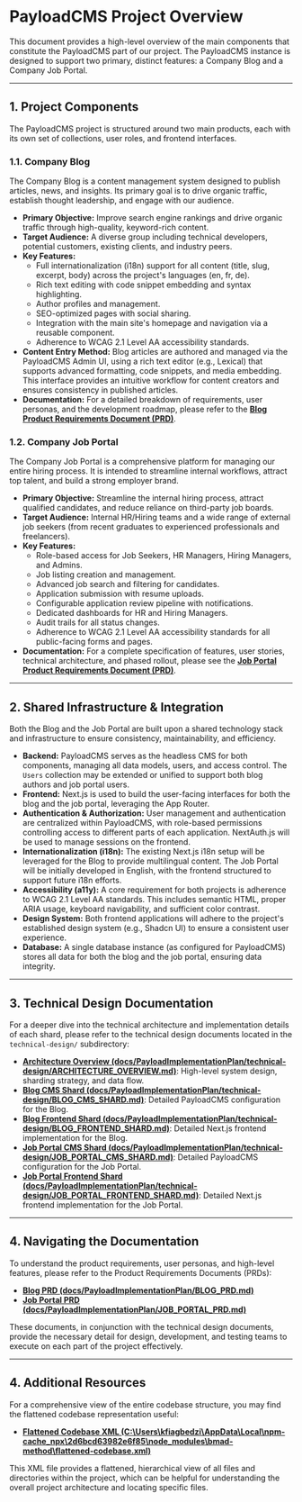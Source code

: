 # PayloadCMS Project Overview

This document provides a high-level overview of the main components that constitute the PayloadCMS part of our project. The PayloadCMS instance is designed to support two primary, distinct features: a Company Blog and a Company Job Portal.

---

## 1. Project Components

The PayloadCMS project is structured around two main products, each with its own set of collections, user roles, and frontend interfaces.

### 1.1. Company Blog

The Company Blog is a content management system designed to publish articles, news, and insights. Its primary goal is to drive organic traffic, establish thought leadership, and engage with our audience.

*   **Primary Objective:** Improve search engine rankings and drive organic traffic through high-quality, keyword-rich content.
*   **Target Audience:** A diverse group including technical developers, potential customers, existing clients, and industry peers.
*   **Key Features:**
    *   Full internationalization (i18n) support for all content (title, slug, excerpt, body) across the project's languages (en, fr, de).
    *   Rich text editing with code snippet embedding and syntax highlighting.
    *   Author profiles and management.
    *   SEO-optimized pages with social sharing.
    *   Integration with the main site's homepage and navigation via a reusable component.
    *   Adherence to WCAG 2.1 Level AA accessibility standards.
*   **Content Entry Method:** Blog articles are authored and managed via the PayloadCMS Admin UI, using a rich text editor (e.g., Lexical) that supports advanced formatting, code snippets, and media embedding. This interface provides an intuitive workflow for content creators and ensures consistency in published articles.
*   **Documentation:** For a detailed breakdown of requirements, user personas, and the development roadmap, please refer to the [**Blog Product Requirements Document (PRD)**](./BLOG_PRD.md).

### 1.2. Company Job Portal

The Company Job Portal is a comprehensive platform for managing our entire hiring process. It is intended to streamline internal workflows, attract top talent, and build a strong employer brand.

*   **Primary Objective:** Streamline the internal hiring process, attract qualified candidates, and reduce reliance on third-party job boards.
*   **Target Audience:** Internal HR/Hiring teams and a wide range of external job seekers (from recent graduates to experienced professionals and freelancers).
*   **Key Features:**
    *   Role-based access for Job Seekers, HR Managers, Hiring Managers, and Admins.
    *   Job listing creation and management.
    *   Advanced job search and filtering for candidates.
    *   Application submission with resume uploads.
    *   Configurable application review pipeline with notifications.
    *   Dedicated dashboards for HR and Hiring Managers.
    *   Audit trails for all status changes.
    *   Adherence to WCAG 2.1 Level AA accessibility standards for all public-facing forms and pages.
*   **Documentation:** For a complete specification of features, user stories, technical architecture, and phased rollout, please see the [**Job Portal Product Requirements Document (PRD)**](./JOB_PORTAL_PRD.md).

---

## 2. Shared Infrastructure & Integration

Both the Blog and the Job Portal are built upon a shared technology stack and infrastructure to ensure consistency, maintainability, and efficiency.

*   **Backend:** PayloadCMS serves as the headless CMS for both components, managing all data models, users, and access control. The `Users` collection may be extended or unified to support both blog authors and job portal users.
*   **Frontend:** Next.js is used to build the user-facing interfaces for both the blog and the job portal, leveraging the App Router.
*   **Authentication & Authorization:** User management and authentication are centralized within PayloadCMS, with role-based permissions controlling access to different parts of each application. NextAuth.js will be used to manage sessions on the frontend.
*   **Internationalization (i18n):** The existing Next.js i18n setup will be leveraged for the Blog to provide multilingual content. The Job Portal will be initially developed in English, with the frontend structured to support future i18n efforts.
*   **Accessibility (a11y):** A core requirement for both projects is adherence to WCAG 2.1 Level AA standards. This includes semantic HTML, proper ARIA usage, keyboard navigability, and sufficient color contrast.
*   **Design System:** Both frontend applications will adhere to the project's established design system (e.g., Shadcn UI) to ensure a consistent user experience.
*   **Database:** A single database instance (as configured for PayloadCMS) stores all data for both the blog and the job portal, ensuring data integrity.

---

## 3. Technical Design Documentation

For a deeper dive into the technical architecture and implementation details of each shard, please refer to the technical design documents located in the `technical-design/` subdirectory:

*   **[Architecture Overview (docs/PayloadImplementationPlan/technical-design/ARCHITECTURE_OVERVIEW.md)](./technical-design/ARCHITECTURE_OVERVIEW.md)**: High-level system design, sharding strategy, and data flow.
*   **[Blog CMS Shard (docs/PayloadImplementationPlan/technical-design/BLOG_CMS_SHARD.md)](./technical-design/BLOG_CMS_SHARD.md)**: Detailed PayloadCMS configuration for the Blog.
*   **[Blog Frontend Shard (docs/PayloadImplementationPlan/technical-design/BLOG_FRONTEND_SHARD.md)](./technical-design/BLOG_FRONTEND_SHARD.md)**: Detailed Next.js frontend implementation for the Blog.
*   **[Job Portal CMS Shard (docs/PayloadImplementationPlan/technical-design/JOB_PORTAL_CMS_SHARD.md)](./technical-design/JOB_PORTAL_CMS_SHARD.md)**: Detailed PayloadCMS configuration for the Job Portal.
*   **[Job Portal Frontend Shard (docs/PayloadImplementationPlan/technical-design/JOB_PORTAL_FRONTEND_SHARD.md)](./technical-design/JOB_PORTAL_FRONTEND_SHARD.md)**: Detailed Next.js frontend implementation for the Job Portal.

---

## 4. Navigating the Documentation

To understand the product requirements, user personas, and high-level features, please refer to the Product Requirements Documents (PRDs):

*   **[Blog PRD (docs/PayloadImplementationPlan/BLOG_PRD.md)](./BLOG_PRD.md)**
*   **[Job Portal PRD (docs/PayloadImplementationPlan/JOB_PORTAL_PRD.md)](./JOB_PORTAL_PRD.md)**

These documents, in conjunction with the technical design documents, provide the necessary detail for design, development, and testing teams to execute on each part of the project effectively.

---

## 4. Additional Resources

For a comprehensive view of the entire codebase structure, you may find the flattened codebase representation useful:

*   **[Flattened Codebase XML (C:\Users\kfiagbedzi\AppData\Local\npm-cache\_npx\2d6bcd63982e6f85\node_modules\bmad-method\flattened-codebase.xml)](file:///C:/Users/kfiagbedzi/AppData/Local/npm-cache/_npx/2d6bcd63982e6f85/node_modules/bmad-method/flattened-codebase.xml)**

This XML file provides a flattened, hierarchical view of all files and directories within the project, which can be helpful for understanding the overall project architecture and locating specific files.